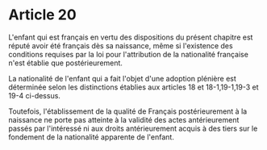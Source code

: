 # Article 20

L'enfant qui est français en vertu des dispositions du présent chapitre est réputé avoir été français dès sa naissance, même si l'existence des conditions requises par la loi pour l'attribution de la nationalité française n'est établie que postérieurement.

La nationalité de l'enfant qui a fait l'objet d'une adoption plénière est déterminée selon les distinctions établies aux articles 18 et 18-1,19-1,19-3 et 19-4 ci-dessus.

Toutefois, l'établissement de la qualité de Français postérieurement à la naissance ne porte pas atteinte à la validité des actes antérieurement passés par l'intéressé ni aux droits antérieurement acquis à des tiers sur le fondement de la nationalité apparente de l'enfant.
